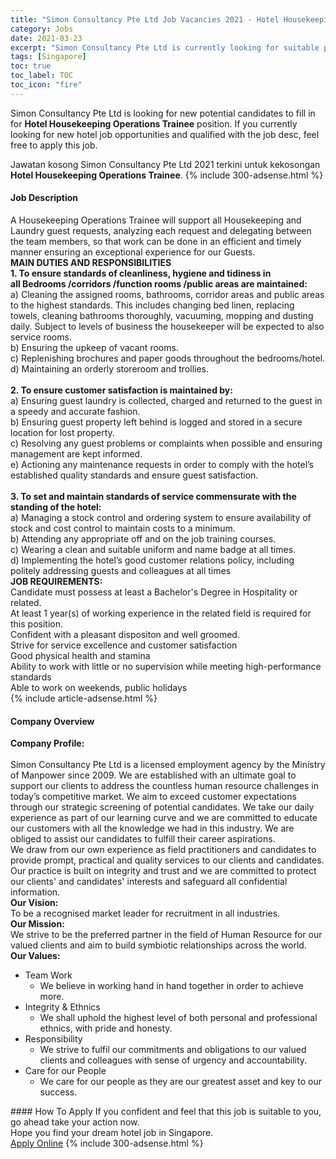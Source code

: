 ```yaml
---
title: "Simon Consultancy Pte Ltd Job Vacancies 2021 - Hotel Housekeeping Operations Trainee" 
category: Jobs 
date: 2021-03-23 
excerpt: "Simon Consultancy Pte Ltd is currently looking for suitable person to fill in the Hotel Housekeeping Operations Trainee which positioned at Singapore" 
tags: [Singapore] 
toc: true 
toc_label: TOC 
toc_icon: "fire" 
--- 
```


<p>Simon Consultancy Pte Ltd is looking for new potential candidates to fill in for <b>Hotel Housekeeping Operations Trainee</b> position. If you currently looking for new hotel job opportunities and qualified with the job desc, feel free to apply this job.
</p>Jawatan kosong Simon Consultancy Pte Ltd 2021 terkini untuk kekosongan <b>Hotel Housekeeping Operations Trainee</b>. 
{% include 300-adsense.html %} 
<div><div><h4>Job Description</h4></div><div><div><span><div><div>A Housekeeping Operations Trainee will support all Housekeeping and Laundry guest requests, analyzing each request and delegating between the team members, so that work can be done in an efficient and timely manner ensuring an exceptional experience for our Guests.</div><div><div><strong>MAIN DUTIES AND RESPONSIBILITIES</strong></div><div><strong>1. To ensure standards of cleanliness, hygiene and tidiness in all&#160;Bedrooms /corridors /function rooms /public areas are maintained:</strong><br>a) Cleaning the assigned rooms, bathrooms, corridor areas and public areas to the highest standards. This includes changing bed linen, replacing towels, cleaning bathrooms thoroughly, vacuuming, mopping and dusting daily. Subject to levels of business the housekeeper will be expected to also service rooms.<br>b) Ensuring the upkeep of vacant rooms.<br>c) Replenishing brochures and paper goods throughout the bedrooms/hotel.<br>d) Maintaining an orderly storeroom and trollies.</div><div><br><strong>2. To ensure customer satisfaction is maintained by:</strong><br>a) Ensuring guest laundry is collected, charged and returned to the guest in a speedy and accurate fashion.<br>b) Ensuring guest property left behind is logged and stored in a secure location for lost property.<br>c) Resolving any guest problems or complaints when possible and ensuring management are kept informed.<br>e) Actioning any maintenance requests in order to comply with the hotel&#8217;s established quality standards and ensure guest satisfaction.</div><div><br><strong>3. To set and maintain standards of service commensurate with the standing of the hotel:</strong><br>a) Managing a stock control and ordering system to ensure availability of stock and cost control to maintain costs to a minimum.<br>b) Attending any appropriate off and on the job training courses.<br>c) Wearing a clean and suitable uniform and name badge at all times.<br>d) Implementing the hotel&#8217;s good customer relations policy, including politely addressing guests and colleagues at all times</div><div><strong>JOB REQUIREMENTS:</strong></div><div>Candidate must possess at least a Bachelor's Degree in Hospitality or related.</div><div>At least 1 year(s) of working experience in the related field is required for this position.</div><div>Confident with a pleasant dispositon and well groomed.<div>Strive for service excellence and customer satisfaction</div>Good physical health and stamina<div>Ability to work with little or no supervision while meeting high-performance standards</div></div></div><div>Able to work on weekends, public holidays</div></div></span></div></div></div> 
{% include article-adsense.html %} 
<div><div><h4>Company Overview</h4></div><div><div><span><div><div>
<div>
<strong>Company Profile:</strong></div>
<div>
<br>
		Simon Consultancy Pte Ltd is a licensed employment agency by the Ministry of Manpower since 2009. We are established with an ultimate goal to support our clients to address the countless human resource challenges in today&#8217;s competitive market. We aim to exceed customer expectations through our strategic screening of potential candidates. We take our daily experience as part of our learning curve and we are committed to educate our customers with all the knowledge we had in this industry. We are obliged to assist our candidates to fulfill their career aspirations.</div>
<div>
		We draw from our own experience as field practitioners and candidates to provide prompt, practical and quality services to our clients and candidates. Our practice is built on integrity and trust and we are committed to protect our clients' and candidates' interests and safeguard all confidential information.</div>
<div>
<strong>Our Vision:</strong></div>
<div>
		To be a recognised market leader for recruitment in all industries.</div>
<div>
<strong>Our Mission:</strong></div>
<div>
		We strive to be the preferred partner in the field of Human Resource for our valued clients and aim to build symbiotic relationships across the world.</div>
<div>
<strong>Our Values:</strong></div>
<ul>
<li>
			Team Work
			<ul>
<li>
					We believe in working hand in hand together in order to achieve more.</li>
</ul>
</li>
<li>
			Integrity &amp; Ethnics
			<ul>
<li>
					We shall uphold the highest level of both personal and professional ethnics, with pride and honesty.</li>
</ul>
</li>
<li>
			Responsibility
			<ul>
<li>
					We strive to fulfil our commitments and obligations to our valued clients and colleagues with sense of urgency and accountability.</li>
</ul>
</li>
<li>
			Care for our People
			<ul>
<li>
					We care for our people as they are our greatest asset and key to our success.</li>
</ul>
</li>
</ul>
</div></div></span></div></div></div> 
#### How To Apply 
If you confident and feel that this job is suitable to you, go ahead take your action now. <br/> 
Hope you find your dream hotel job in Singapore. <br/> 
<a href="https://www.jobstreet.com.my/en/job/hotel-housekeeping-operations-trainee-8430099/origin/sg?jobId=jobstreet-sg-job-8430099" class="btn btn--info" target="_blank" rel="nofollow noopenner">Apply Online</a> 
{% include 300-adsense.html %} 